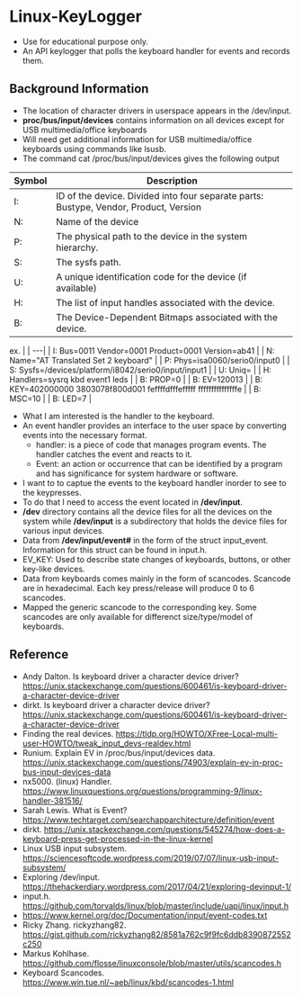 # Linux-KeyLogger
* Use for educational purpose only.
* An API keylogger that polls the keyboard handler for events and records them.

## Background Information
* The location of character drivers in userspace appears in the /dev/input.
* **proc/bus/input/devices** contains information on all devices except for USB multimedia/office keyboards
* Will need get additional information for USB multimedia/office keyboards using commands like lsusb.
* The command cat /proc/bus/input/devices gives the following output
  
|Symbol | Description|
| --- | --- |
| I: |  ID of the device. Divided into four separate parts: Bustype, Vendor, Product, Version
| N: |  Name of the device                                                                   
| P: |  The physical path to the device in the system hierarchy.                             
| S: |  The sysfs path.                                                                      
| U: |  A unique identification code for the device (if available)                           
| H: |  The list of input handles associated with the device.                                
| B: |  The Device-Dependent Bitmaps associated with the device.                             

ex.
| |
---|
| I: Bus=0011 Vendor=0001 Product=0001 Version=ab41 |
| N: Name="AT Translated Set 2 keyboard" |
| P: Phys=isa0060/serio0/input0 |
| S: Sysfs=/devices/platform/i8042/serio0/input/input1 |
| U: Uniq= |
| H: Handlers=sysrq kbd event1 leds |
| B: PROP=0 |
| B: EV=120013 |
| B: KEY=402000000 3803078f800d001 feffffdfffefffff fffffffffffffffe |
| B: MSC=10 |
| B: LED=7 |
* What I am interested is the handler to the keyboard.
* An event handler provides an interface to the user space by converting events into the necessary format.
	* handler: is a piece of code that manages program events. The handler catches the event and reacts to it.
	* Event: an action or occurrence that can be identified by a program and has significance for system hardware or software.
* I want to to captue the events to the keyboard handler inorder to see to the keypresses.
* To do that I need to access the event located in **/dev/input**.
* **/dev** directory contains all the device files for all the devices on the system while **/dev/input** is a subdirectory that holds the device files for various input devices.
* Data from **/dev/input/event#** in the form of the struct input_event. Information for this struct can be found in input.h.
* EV_KEY: Used to describe state changes of keyboards, buttons, or other key-like devices.
* Data from keyboards comes mainly in the form of scancodes. Scancode are in hexadecimal. Each key press/release will produce 0 to 6 scancodes. 
* Mapped the generic scancode to the corresponding key. Some scancodes are only available for differenct size/type/model of keyboards.


## Reference
* Andy Dalton. Is keyboard driver a character device driver? https://unix.stackexchange.com/questions/600461/is-keyboard-driver-a-character-device-driver
* dirkt. Is keyboard driver a character device driver? https://unix.stackexchange.com/questions/600461/is-keyboard-driver-a-character-device-driver
* Finding the real devices. https://tldp.org/HOWTO/XFree-Local-multi-user-HOWTO/tweak_input_devs-realdev.html
* Runium. Explain EV in /proc/bus/input/devices data. https://unix.stackexchange.com/questions/74903/explain-ev-in-proc-bus-input-devices-data
* nx5000. (linux) Handler. https://www.linuxquestions.org/questions/programming-9/linux-handler-381516/
* Sarah Lewis. What is Event? https://www.techtarget.com/searchapparchitecture/definition/event
* dirkt. https://unix.stackexchange.com/questions/545274/how-does-a-keyboard-press-get-processed-in-the-linux-kernel
* Linux USB input subsystem. https://sciencesoftcode.wordpress.com/2019/07/07/linux-usb-input-subsystem/
* Exploring /dev/input. https://thehackerdiary.wordpress.com/2017/04/21/exploring-devinput-1/
* input.h. https://github.com/torvalds/linux/blob/master/include/uapi/linux/input.h
* https://www.kernel.org/doc/Documentation/input/event-codes.txt
* Ricky Zhang. rickyzhang82. https://gist.github.com/rickyzhang82/8581a762c9f9fc6ddb8390872552c250
* Markus Kohlhase. https://github.com/flosse/linuxconsole/blob/master/utils/scancodes.h
* Keyboard Scancodes. https://www.win.tue.nl/~aeb/linux/kbd/scancodes-1.html
